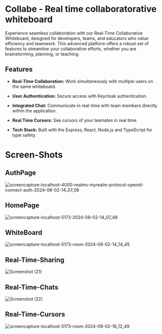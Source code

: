 # Collabe - Real time collaboratorative whiteboard

Experience seamless collaboration with our Real-Time Collaborative Whiteboard, designed for developers, teams, and educators who value efficiency and teamwork. This advanced platform offers a robust set of features to streamline your collaborative efforts, whether you are brainstorming, planning, or teaching.

## Features

- **Real-Time Collaboration:** Work simultaneously with multiple users on the same whiteboard.

- **User Authentication:** Secure access with Keycloak authentication.

- **Integrated Chat:** Communicate in real-time with team members directly within the application.
  
- **Real Time Cursors:** See cursors of your teamates in real time.

- **Tech Stack:**  Built with the Express, React, Node.js and TypeScript for type safety.


# Screen-Shots
## AuthPage
![screencapture-localhost-4000-realms-myrealm-protocol-openid-connect-auth-2024-08-02-14_07_08](https://github.com/user-attachments/assets/5d1af291-9b48-4275-8a56-32b2c6f0f709)

## HomePage
![screencapture-localhost-5173-2024-08-02-14_07_48](https://github.com/user-attachments/assets/962ef91a-cba9-4f46-8622-7f24a4fc4970)

## WhiteBoard
![screencapture-localhost-5173-room-2024-08-02-14_14_45](https://github.com/user-attachments/assets/22ba20e5-f199-4610-8acd-fb93d4d90561)

## Real-Time-Sharing
![Screenshot (21)](https://github.com/user-attachments/assets/c6490a2c-e7e5-452c-8039-35250f61f701)

## Real-Time-Chats
![Screenshot (22)](https://github.com/user-attachments/assets/d5cec8a2-6df3-4173-a02d-6159515af619)

## Real-Time-Cursors
![screencapture-localhost-5173-room-2024-08-02-18_12_49](https://github.com/user-attachments/assets/a4a9596c-cd53-408a-afd8-a053f824ccc0)


